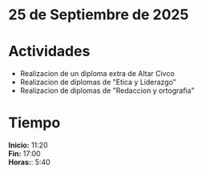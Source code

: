 # 25 de Septiembre de 2025

# Actividades

- Realizacion de un diploma extra de Altar Civco
- Realizacion de diplomas de "Etica y Liderazgo"
- Realizacion de diplomas de "Redaccion y ortografia"

# Tiempo

**Inicio:** 11:20  
**Fin:** 17:00  
**Horas:**: 5:40

